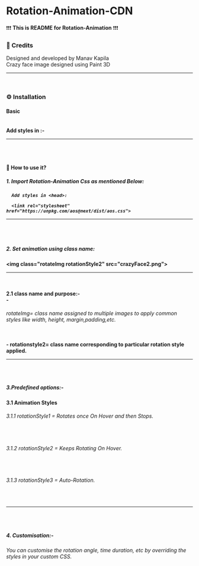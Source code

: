# Rotation-Animation-CDN


❗❗❗ <b>This is README for Rotation-Animation</b> ❗❗❗

<b><h3>🌟 Credits</h3></b>
Designed and developed by Manav Kapila<br>
Crazy face image designed using Paint 3D

<hr><br>
<b><h3>⚙ Installation</h3></b>

<b><h4>Basic</h4><b><br>
Add styles in <head>:-
       <link rel="stylesheet" href="https://unpkg.com/aos@next/dist/aos.css" >
  
 <hr><br><br> 
<b><h4>🤔 How to use it?</h4></b>
  
  <h5>1. Import Rotation-Animation Css as mentioned Below:<h5>

      Add styles in <head>:

      <link rel="stylesheet" href="https://unpkg.com/aos@next/dist/aos.css">
 <hr><br><br>       
  <h5>2. Set animation using class name:</h5>
      &lt;img class="rotateImg rotationStyle2" src="crazyFace2.png"&gt;
      <hr>
      <br><br>
2.1 class name and purpose:-<br>
         -  <h6>rotateImg= class name assigned to multiple images to apply common styles like width, height, margin,padding,etc.</h6><br>
         -  rotationstyle2= class name corresponding to particular rotation style applied.
  <hr><br><br>         
  <h5>3.Predefined options:- </h5>
       3.1 Animation Styles
          <h6>3.1.1 rotationStyle1 = Rotates once On Hover and then Stops.</h6><br>
         <h6> 3.1.2 rotationStyle2 = Keeps Rotating On Hover.</h6><br>
          <h6>3.1.3 rotationStyle3 = Auto-Rotation.</h6><br>
   <hr><br><br>    
  <h5> 4. Customisation:-</h5>
        <h6>You can customise the rotation angle, time duration, etc by overriding the styles in your custom CSS.</h6>

